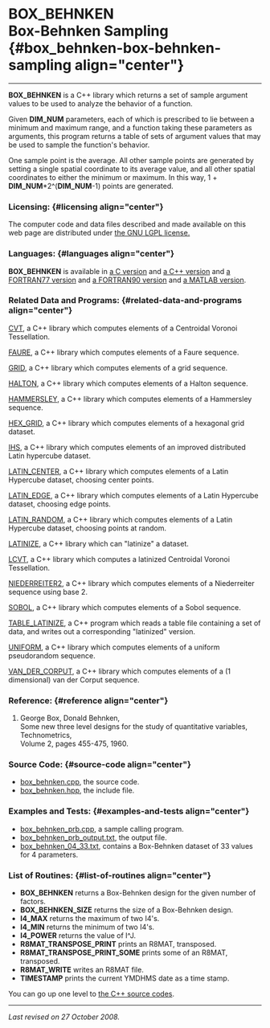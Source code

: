 BOX\_BEHNKEN\
Box-Behnken Sampling {#box_behnken-box-behnken-sampling align="center"}
====================

------------------------------------------------------------------------

**BOX\_BEHNKEN** is a C++ library which returns a set of sample argument
values to be used to analyze the behavior of a function.

Given **DIM\_NUM** parameters, each of which is prescribed to lie
between a minimum and maximum range, and a function taking these
parameters as arguments, this program returns a table of sets of
argument values that may be used to sample the function's behavior.

One sample point is the average. All other sample points are generated
by setting a single spatial coordinate to its average value, and all
other spatial coordinates to either the minimum or maximum. In this way,
1 + **DIM\_NUM**\*2\^(**DIM\_NUM**-1) points are generated.

### Licensing: {#licensing align="center"}

The computer code and data files described and made available on this
web page are distributed under [the GNU LGPL
license.](../../txt/gnu_lgpl.txt)

### Languages: {#languages align="center"}

**BOX\_BEHNKEN** is available in [a C
version](../../c_src/box_behnken/box_behnken.html) and [a C++
version](../../cpp_src/box_behnken/box_behnken.html) and [a FORTRAN77
version](../../f77_src/box_behnken/box_behnken.html) and [a FORTRAN90
version](../../f_src/box_behnken/box_behnken.html) and [a MATLAB
version](../../m_src/box_behnken/box_behnken.html).

### Related Data and Programs: {#related-data-and-programs align="center"}

[CVT](../../cpp_src/cvt/cvt.html), a C++ library which computes elements
of a Centroidal Voronoi Tessellation.

[FAURE](../../cpp_src/faure/faure.html), a C++ library which computes
elements of a Faure sequence.

[GRID](../../cpp_src/grid/grid.html), a C++ library which computes
elements of a grid sequence.

[HALTON](../../cpp_src/halton/halton.html), a C++ library which computes
elements of a Halton sequence.

[HAMMERSLEY](../../cpp_src/hammersley/hammersley.html), a C++ library
which computes elements of a Hammersley sequence.

[HEX\_GRID](../../cpp_src/hex_grid/hex_grid.html), a C++ library which
computes elements of a hexagonal grid dataset.

[IHS](../../cpp_src/ihs/ihs.html), a C++ library which computes elements
of an improved distributed Latin hypercube dataset.

[LATIN\_CENTER](../../cpp_src/latin_center/latin_center.html), a C++
library which computes elements of a Latin Hypercube dataset, choosing
center points.

[LATIN\_EDGE](../../cpp_src/latin_edge/latin_edge.html), a C++ library
which computes elements of a Latin Hypercube dataset, choosing edge
points.

[LATIN\_RANDOM](../../cpp_src/latin_random/latin_random.html), a C++
library which computes elements of a Latin Hypercube dataset, choosing
points at random.

[LATINIZE](../../cpp_src/latinize/latinize.html), a C++ library which
can "latinize" a dataset.

[LCVT](../../cpp_src/lcvt/lcvt.html), a C++ library which computes a
latinized Centroidal Voronoi Tessellation.

[NIEDERREITER2](../../cpp_src/niederreiter2/niederreiter2.html), a C++
library which computes elements of a Niederreiter sequence using base 2.

[SOBOL](../../cpp_src/sobol/sobol.html), a C++ library which computes
elements of a Sobol sequence.

[TABLE\_LATINIZE](../../cpp_src/table_latinize/table_latinize.html), a
C++ program which reads a table file containing a set of data, and
writes out a corresponding "latinized" version.

[UNIFORM](../../cpp_src/uniform/uniform.html), a C++ library which
computes elements of a uniform pseudorandom sequence.

[VAN\_DER\_CORPUT](../../cpp_src/van_der_corput/van_der_corput.html), a
C++ library which computes elements of a (1 dimensional) van der Corput
sequence.

### Reference: {#reference align="center"}

1.  George Box, Donald Behnken,\
    Some new three level designs for the study of quantitative
    variables,\
    Technometrics,\
    Volume 2, pages 455-475, 1960.

### Source Code: {#source-code align="center"}

-   [box\_behnken.cpp](box_behnken.cpp), the source code.
-   [box\_behnken.hpp](box_behnken.hpp), the include file.

### Examples and Tests: {#examples-and-tests align="center"}

-   [box\_behnken\_prb.cpp](box_behnken_prb.cpp), a sample calling
    program.
-   [box\_behnken\_prb\_output.txt](box_behnken_prb_output.txt), the
    output file.
-   [box\_behnken\_04\_33.txt](box_behnken_04_33.txt), contains a
    Box-Behnken dataset of 33 values for 4 parameters.

### List of Routines: {#list-of-routines align="center"}

-   **BOX\_BEHNKEN** returns a Box-Behnken design for the given number
    of factors.
-   **BOX\_BEHNKEN\_SIZE** returns the size of a Box-Behnken design.
-   **I4\_MAX** returns the maximum of two I4's.
-   **I4\_MIN** returns the minimum of two I4's.
-   **I4\_POWER** returns the value of I\^J.
-   **R8MAT\_TRANSPOSE\_PRINT** prints an R8MAT, transposed.
-   **R8MAT\_TRANSPOSE\_PRINT\_SOME** prints some of an R8MAT,
    transposed.
-   **R8MAT\_WRITE** writes an R8MAT file.
-   **TIMESTAMP** prints the current YMDHMS date as a time stamp.

You can go up one level to [the C++ source codes](../cpp_src.html).

------------------------------------------------------------------------

*Last revised on 27 October 2008.*
